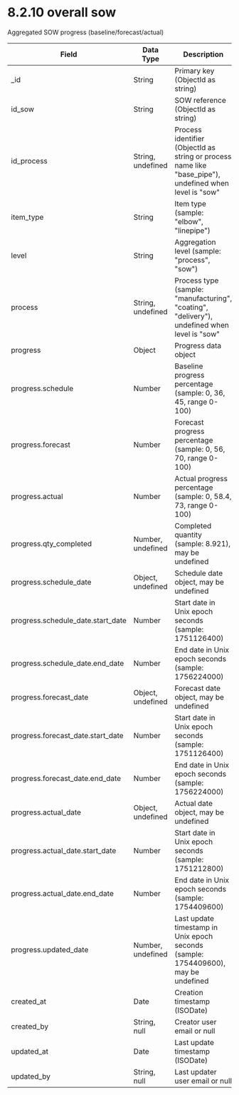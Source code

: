 # 8.2.10 overall sow

Aggregated SOW progress (baseline/forecast/actual)

| Field | Data Type | Description |
|-------|-----------|-------------|
| _id | String | Primary key (ObjectId as string) |
| id_sow | String | SOW reference (ObjectId as string) |
| id_process | String, undefined | Process identifier (ObjectId as string or process name like "base_pipe"), undefined when level is "sow" |
| item_type | String | Item type (sample: "elbow", "linepipe") |
| level | String | Aggregation level (sample: "process", "sow") |
| process | String, undefined | Process type (sample: "manufacturing", "coating", "delivery"), undefined when level is "sow" |
| progress | Object | Progress data object |
| progress.schedule | Number | Baseline progress percentage (sample: 0, 36, 45, range 0-100) |
| progress.forecast | Number | Forecast progress percentage (sample: 0, 56, 70, range 0-100) |
| progress.actual | Number | Actual progress percentage (sample: 0, 58.4, 73, range 0-100) |
| progress.qty_completed | Number, undefined | Completed quantity (sample: 8.921), may be undefined |
| progress.schedule_date | Object, undefined | Schedule date object, may be undefined |
| progress.schedule_date.start_date | Number | Start date in Unix epoch seconds (sample: 1751126400) |
| progress.schedule_date.end_date | Number | End date in Unix epoch seconds (sample: 1756224000) |
| progress.forecast_date | Object, undefined | Forecast date object, may be undefined |
| progress.forecast_date.start_date | Number | Start date in Unix epoch seconds (sample: 1751126400) |
| progress.forecast_date.end_date | Number | End date in Unix epoch seconds (sample: 1756224000) |
| progress.actual_date | Object, undefined | Actual date object, may be undefined |
| progress.actual_date.start_date | Number | Start date in Unix epoch seconds (sample: 1751212800) |
| progress.actual_date.end_date | Number | End date in Unix epoch seconds (sample: 1754409600) |
| progress.updated_date | Number, undefined | Last update timestamp in Unix epoch seconds (sample: 1754409600), may be undefined |
| created_at | Date | Creation timestamp (ISODate) |
| created_by | String, null | Creator user email or null |
| updated_at | Date | Last update timestamp (ISODate) |
| updated_by | String, null | Last updater user email or null |

